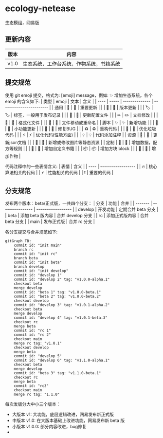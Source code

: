 # ecology-netease
生态模组，网易版

## 更新内容

| 版本 | 内容                                     |
| ---- | ---------------------------------------- |
| v1.0 | 生态系统，工作台系统，作物系统，书籍系统 |

## 提交规范

使用 git emoji 提交，格式为: [emoji] message，例如: ✨ 增加生态系统。各个 emoji 的含义如下:
| 类型 | emoji | 文本           | 含义                     |
| ---- | ----- | -------------- | ------------------------ |
| 通用 | 🎉     | :tada:         | 重要更新                 |
|      | 🔖     | :bookmark:     | 版本更新                 |
|      | 🏷     | :label:        | 标签，一般用于发布记录   |
|      | 🔧     | :wrench:       | 更新配置文件             |
|      | ✏     | :pencil2:      | 文档修改                 |
|      | 🎨     | :art:          | 格式化文件               |
|      | 🚚     | :truck:        | 文件移动或重命名         |
| 脚本 | ✨     | :sparkles:     | 新增功能                 |
|      | 🚧     | :construction: | 小功能更新               |
|      | 🐛     | :bug:          | 修复BUG                  |
|      | ♻     | :recycle:      | 重构代码                 |
|      | 💩     | :poop:         | 优化垃圾代码             |
|      | ⚡     | :zap:          | 优化代码(性能方面)       |
|      | 💡     | :bulb:         | 代码添加注释             |
| 资源 | 📑     | :pencil:       | 更新json文档             |
|      | 🍱     | :bento:        | 新增或修改图片等静态资源 |
| 定制 | 📜     | :scroll:       | 增加数据，配方等规则     |
|      | 📖     | :book:         | 增加自定义书籍           |
|      | 📦     | :package:      | 增加方块 block           |
|      | 🌱     | :seedling:     | 增加作物                 |

代码注释中的一些表情含义:
| 表情 | 含义               |
| ---- | ------------------ |
| 🔥    | 核心算法相关的代码 |
| ⚡    | 性能相关的代码     |
| ❗️    | 重要的代码         |

## 分支规范

发布两个版本：beta/正式版，一共四个分支：
| 分支    | 功能             | 合并               |
| ------- | ---------------- | ------------------ |
| develop | 开发功能         | 定期合并 beta 分支 |
| beta    | 添加 beta 版内容 | 合并 develop 分支  |
| rc      | 添加正式版内容   | 合并 beta 分支     |
| main    | 发布正式版       | 合并 rc 分支       |

各分支提交与合并规范如下:

```mermaid
gitGraph TB:
    commit id: "init main"
    branch rc
    commit id: "init rc"
    branch beta
    commit id: "init beta"
    branch develop
    commit id: "init develop"
    commit id: "develop 1"
    commit id: "develop 2" tag: "v1.0.0-alpha.1"
    checkout beta
    merge develop
    commit id: "beta 1" tag: "v1.0.0-beta.1"
    commit id: "beta 2" tag: "v1.0.0-beta.2"
    checkout develop
    commit id: "develop 3" tag: "v1.0.1-alpha.2"
    checkout beta
    merge develop
    commit id: "develop 4" tag: "v1.0.1-beta.3"
    checkout rc
    merge beta
    commit id: "rc 1"
    commit id: "rc 2"
    checkout main
    merge rc tag: "v1.0.1"
    checkout develop
    merge beta
    commit id: "develop 5"
    commit id: "develop 6" tag: "v1.1.0-alpha.1"
    checkout beta
    merge develop
    commit id: "beta 3" tag: "v1.1.0-beta.1"
    checkout rc
    merge beta
    commit id: "rc3"
    checkout main
    merge rc tag: "1.1.0"
```

每次发版分大中小三个版本：
- 大版本 v1: 大功能，底层逻辑改进，网易发布新正式版
- 中版本 v1.0: 在大版本基础上改进功能，网易发布新 beta 版
- 小版本 v1.0.0: 部分内容改进，bug修复
- 